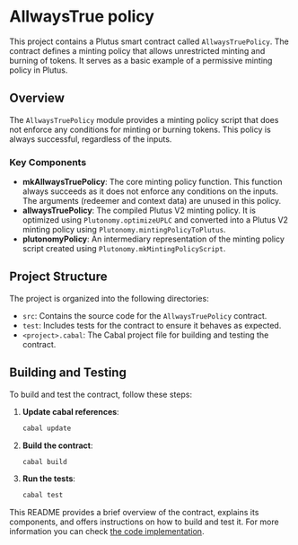 # AllwaysTrue policy

This project contains a Plutus smart contract called `AllwaysTruePolicy`. The contract defines a minting policy that allows unrestricted minting and burning of tokens. It serves as a basic example of a permissive minting policy in Plutus.

## Overview

The `AllwaysTruePolicy` module provides a minting policy script that does not enforce any conditions for minting or burning tokens. This policy is always successful, regardless of the inputs.

### Key Components

- **mkAllwaysTruePolicy**: The core minting policy function. This function always succeeds as it does not enforce any conditions on the inputs. The arguments (redeemer and context data) are unused in this policy.
- **allwaysTruePolicy**: The compiled Plutus V2 minting policy. It is optimized using `Plutonomy.optimizeUPLC` and converted into a Plutus V2 minting policy using `Plutonomy.mintingPolicyToPlutus`.
- **plutonomyPolicy**: An intermediary representation of the minting policy script created using `Plutonomy.mkMintingPolicyScript`.

## Project Structure

The project is organized into the following directories:

- `src`: Contains the source code for the `AllwaysTruePolicy` contract.
- `test`: Includes tests for the contract to ensure it behaves as expected.
- `<project>.cabal`: The Cabal project file for building and testing the contract.

## Building and Testing

To build and test the contract, follow these steps:
1. **Update cabal references**:
   ```bash
   cabal update
   ```

2. **Build the contract**:
   ```bash
   cabal build
   ```

3. **Run the tests**:
   ```bash
   cabal test
   ```

This README provides a brief overview of the contract, explains its components, and offers instructions on how to build and test it. For more information you can check [the code implementation](./src/AllwaysTruePolicy.hs).
